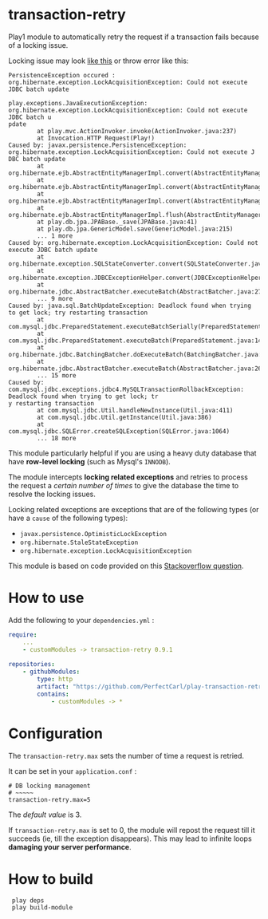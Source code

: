 transaction-retry
======================

Play1 module to automatically retry the request if a transaction fails because of a locking issue.

Locking issue may look [like this](http://stackoverflow.com/questions/17747906/getting-deadlock-found-when-trying-to-get-lock-try-restarting-transaction) or throw error like this: 
```
PersistenceException occured : org.hibernate.exception.LockAcquisitionException: Could not execute JDBC batch update

play.exceptions.JavaExecutionException: org.hibernate.exception.LockAcquisitionException: Could not execute JDBC batch u
pdate
        at play.mvc.ActionInvoker.invoke(ActionInvoker.java:237)
        at Invocation.HTTP Request(Play!)
Caused by: javax.persistence.PersistenceException: org.hibernate.exception.LockAcquisitionException: Could not execute J
DBC batch update
        at org.hibernate.ejb.AbstractEntityManagerImpl.convert(AbstractEntityManagerImpl.java:1389)
        at org.hibernate.ejb.AbstractEntityManagerImpl.convert(AbstractEntityManagerImpl.java:1317)
        at org.hibernate.ejb.AbstractEntityManagerImpl.convert(AbstractEntityManagerImpl.java:1323)
        at org.hibernate.ejb.AbstractEntityManagerImpl.flush(AbstractEntityManagerImpl.java:965)
        at play.db.jpa.JPABase._save(JPABase.java:41)
        at play.db.jpa.GenericModel.save(GenericModel.java:215)
        ... 1 more
Caused by: org.hibernate.exception.LockAcquisitionException: Could not execute JDBC batch update
        at org.hibernate.exception.SQLStateConverter.convert(SQLStateConverter.java:107)
        at org.hibernate.exception.JDBCExceptionHelper.convert(JDBCExceptionHelper.java:66)
        at org.hibernate.jdbc.AbstractBatcher.executeBatch(AbstractBatcher.java:275)
        ... 9 more
Caused by: java.sql.BatchUpdateException: Deadlock found when trying to get lock; try restarting transaction
        at com.mysql.jdbc.PreparedStatement.executeBatchSerially(PreparedStatement.java:2034)
        at com.mysql.jdbc.PreparedStatement.executeBatch(PreparedStatement.java:1468)
        at org.hibernate.jdbc.BatchingBatcher.doExecuteBatch(BatchingBatcher.java:70)
        at org.hibernate.jdbc.AbstractBatcher.executeBatch(AbstractBatcher.java:268)
        ... 15 more
Caused by: com.mysql.jdbc.exceptions.jdbc4.MySQLTransactionRollbackException: Deadlock found when trying to get lock; tr
y restarting transaction
        at com.mysql.jdbc.Util.handleNewInstance(Util.java:411)
        at com.mysql.jdbc.Util.getInstance(Util.java:386)
        at com.mysql.jdbc.SQLError.createSQLException(SQLError.java:1064)
        ... 18 more
```
This module particularly helpful if you are using a heavy duty database that have **row-level locking** (such as Mysql's `INNODB`).

The module intercepts **locking related exceptions** and retries to process the request a *certain number of times* to give the database the time to resolve the locking issues.

Locking related exceptions are exceptions that are of the following types (or have a `cause` of the following types): 
  - `javax.persistence.OptimisticLockException`
  - `org.hibernate.StaleStateException`
  - `org.hibernate.exception.LockAcquisitionException`

This module is based on code provided on this [Stackoverflow question](http://stackoverflow.com/questions/7322297/playframework-catch-a-deadlock-and-reissue-transaction/8646105#8646105).

How to use
==========

Add the following to your `dependencies.yml` : 

``` yaml
require:
    ...
	- customModules -> transaction-retry 0.9.1
    
repositories:
    - githubModules:
        type: http
        artifact: "https://github.com/PerfectCarl/play-transaction-retry/raw/master/dist/[module]-[revision].zip"
        contains:
            - customModules -> *
```

Configuration
=============

The `transaction-retry.max` sets the number of time a request is retried.

It can be set in your `application.conf` : 
```
# DB locking management
# ~~~~~
transaction-retry.max=5
```
The *default value* is 3.

If `transaction-retry.max` is set to 0, the module will repost the request till it succeeds (ie, till the exception disappears). This may lead to infinite loops **damaging your server performance**.

How to build
============

```
 play deps
 play build-module
```
